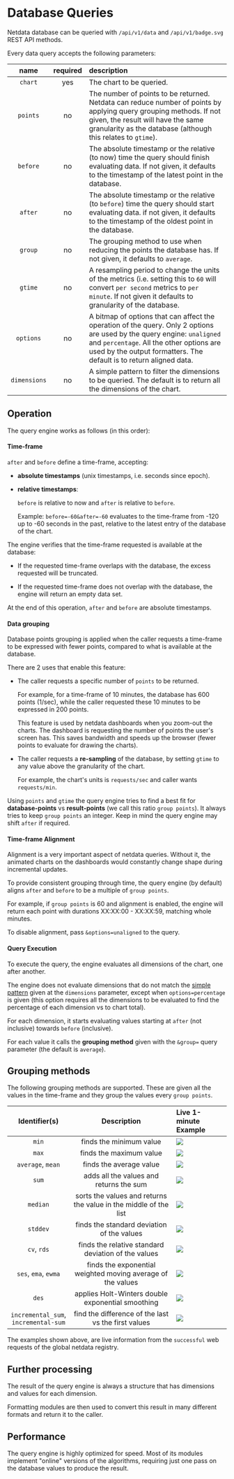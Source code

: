# Database Queries

Netdata database can be queried with `/api/v1/data` and `/api/v1/badge.svg` REST API methods.

Every data query accepts the following parameters:

name|required|description
:----:|:----:|:---
`chart`|yes|The chart to be queried.
`points`|no|The number of points to be returned. Netdata can reduce number of points by applying query grouping methods. If not given, the result will have the same granularity as the database (although this relates to `gtime`).
`before`|no|The absolute timestamp or the relative (to now) time the query should finish evaluating data. If not given, it defaults to the timestamp of the latest point in the database.
`after`|no|The absolute timestamp or the relative (to `before`) time the query should start evaluating data. if not given, it defaults to the timestamp of the oldest point in the database.
`group`|no|The grouping method to use when reducing the points the database has. If not given, it defaults to `average`.
`gtime`|no|A resampling period to change the units of the metrics (i.e. setting this to `60` will convert `per second` metrics to `per minute`. If not given it defaults to granularity of the database.
`options`|no|A bitmap of options that can affect the operation of the query. Only 2 options are used by the query engine: `unaligned` and `percentage`. All the other options are used by the output formatters. The default is to return aligned data.
`dimensions`|no|A simple pattern to filter the dimensions to be queried. The default is to return all the dimensions of the chart.

## Operation

The query engine works as follows (in this order):

#### Time-frame

`after` and `before` define a time-frame, accepting:

- **absolute timestamps** (unix timestamps, i.e. seconds since epoch).

- **relative timestamps**:

  `before` is relative to now and `after` is relative to `before`.
  
  Example: `before=-60&after=-60` evaluates to the time-frame from -120 up to -60 seconds in
  the past, relative to the latest entry of the database of the chart. 

The engine verifies that the time-frame requested is available at the database:

- If the requested time-frame overlaps with the database, the excess requested
   will be truncated.
   
- If the requested time-frame does not overlap with the database, the engine will
   return an empty data set.

At the end of this operation, `after` and `before` are absolute timestamps.

#### Data grouping

Database points grouping is applied when the caller requests a time-frame to be
expressed with fewer points, compared to what is available at the database.

There are 2 uses that enable this feature:

- The caller requests a specific number of `points` to be returned.
  
  For example, for a time-frame of 10 minutes, the database has 600 points (1/sec),
  while the caller requested these 10 minutes to be expressed in 200 points.
  
  This feature is used by netdata dashboards when you zoom-out the charts.
  The dashboard is requesting the number of points the user's screen has.
  This saves bandwidth and speeds up the browser (fewer points to evaluate for drawing the charts).
  
- The caller requests a **re-sampling** of the database, by setting `gtime` to any value
  above the granularity of the chart.
  
  For example, the chart's units is `requests/sec` and caller wants `requests/min`.
  
Using `points` and `gtime` the query engine tries to find a best fit for **database-points**
vs **result-points** (we call this ratio `group points`). It always tries to keep `group points`
an integer. Keep in mind the query engine may shift `after` if required.

#### Time-frame Alignment

Alignment is a very important aspect of netdata queries. Without it, the animated
charts on the dashboards would constantly change shape during incremental updates.

To provide consistent grouping through time, the query engine (by default) aligns
`after` and `before` to be a multiple of `group points`.

For example, if `group points` is 60 and alignment is enabled, the engine will return
each point with durations XX:XX:00 - XX:XX:59, matching whole minutes.

To disable alignment, pass `&options=unaligned` to the query.
   
#### Query Execution

To execute the query, the engine evaluates all dimensions of the chart, one after another.

The engine does not evaluate dimensions that do not match the [simple pattern](../../../libnetdata/simple_pattern)
given at the `dimensions` parameter, except when `options=percentage` is given (this option
requires all the dimensions to be evaluated to find the percentage of each dimension vs to chart
total).

For each dimension, it starts evaluating values starting at `after` (not inclusive) towards
`before` (inclusive).

For each value it calls the **grouping method** given with the `&group=` query parameter
(the default is `average`).

## Grouping methods

The following grouping methods are supported. These are given all the values in the time-frame
and they group the values every `group points`.

Identifier(s)|Description|Live 1-minute Example
:---:|:---:|:--------
`min`|finds the minimum value|![](https://registry.my-netdata.io/api/v1/badge.svg?chart=web_log_nginx.response_statuses&options=unaligned&dimensions=success&group=min&after=-60&label=min)
`max`|finds the maximum value|![](https://registry.my-netdata.io/api/v1/badge.svg?chart=web_log_nginx.response_statuses&options=unaligned&dimensions=success&group=max&after=-60&label=max)
`average`, `mean`|finds the average value|![](https://registry.my-netdata.io/api/v1/badge.svg?chart=web_log_nginx.response_statuses&options=unaligned&dimensions=success&group=average&after=-60&label=average)
`sum`|adds all the values and returns the sum|![](https://registry.my-netdata.io/api/v1/badge.svg?chart=web_log_nginx.response_statuses&options=unaligned&dimensions=success&group=sum&after=-60&label=1m+sum&units=requests)
`median`|sorts the values and returns the value in the middle of the list|![](https://registry.my-netdata.io/api/v1/badge.svg?chart=web_log_nginx.response_statuses&options=unaligned&dimensions=success&group=median&after=-60&label=median)
`stddev`|finds the standard deviation of the values|![](https://registry.my-netdata.io/api/v1/badge.svg?chart=web_log_nginx.response_statuses&options=unaligned&dimensions=success&group=stddev&after=-60&label=stddev)
`cv`, `rds`|finds the relative standard deviation of the values|![](https://registry.my-netdata.io/api/v1/badge.svg?chart=web_log_nginx.response_statuses&options=unaligned&dimensions=success&group=cv&after=-60&label=cv&units=pcent)
`ses`, `ema`, `ewma`|finds the exponential weighted moving average of the values|![](https://registry.my-netdata.io/api/v1/badge.svg?chart=web_log_nginx.response_statuses&options=unaligned&dimensions=success&group=ses&after=-60&label=ses)
`des`|applies Holt-Winters double exponential smoothing|![](https://registry.my-netdata.io/api/v1/badge.svg?chart=web_log_nginx.response_statuses&options=unaligned&dimensions=success&group=des&after=-60&label=des)
`incremental_sum`,<br/>`incremental-sum`|find the difference of the last vs the first values|![](https://registry.my-netdata.io/api/v1/badge.svg?chart=web_log_nginx.response_statuses&options=unaligned&dimensions=success&group=incremental_sum&after=-60&label=inc.+sum)

The examples shown above, are live information from the `successful` web requests of the global netdata registry.

## Further processing

The result of the query engine is always a structure that has dimensions and values
for each dimension.

Formatting modules are then used to convert this result in many different formats and return it
to the caller.

## Performance

The query engine is highly optimized for speed. Most of its modules implement "online"
versions of the algorithms, requiring just one pass on the database values to produce
the result.
